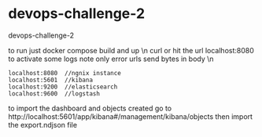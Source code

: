 # devops-challenge-2
devops-challenge-2

to run just docker compose build and up \n
curl or hit the url localhost:8080 to activate some logs note only error urls send bytes in body \n
```
localhost:8080  //ngnix instance
localhost:5601  //kibana
localhost:9200  //elasticsearch
localhost:9600  //logstash

```
to import the dashboard and objects created go to http://localhost:5601/app/kibana#/management/kibana/objects then import the export.ndjson file
